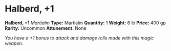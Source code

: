 # Halberd, +1

**Halberd, +1**
_Martialm_
**Type:** Martialm
**Quantity:** 1
**Weight:** 6 lb
**Price:** 400 gp
**Rarity:** Uncommon
**Attunement:** None

*You have a +1 bonus to attack and damage rolls made with this magic weapon.*